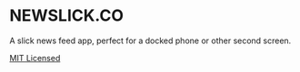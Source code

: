 NEWSLICK.CO
===========

A slick news feed app, perfect for a docked phone or other second screen.


[MIT Licensed](LICENSE)